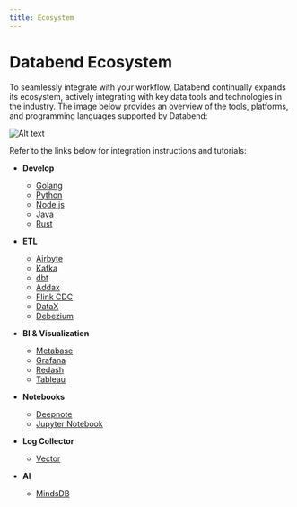 ```yaml
---
title: Ecosystem
---
```


# Databend Ecosystem

To seamlessly integrate with your workflow, Databend continually expands its ecosystem, actively integrating with key data tools and technologies in the industry. The image below provides an overview of the tools, platforms, and programming languages supported by Databend:

![Alt text](@site/static/img/documents/overview/ecosystem.png)

Refer to the links below for integration instructions and tutorials:

- **Develop**

  - [Golang](/developer/drivers/golang)
  - [Python](/developer/drivers/python)
  - [Node.js](/developer/drivers/nodejs)
  - [Java](/developer/drivers/jdbc)
  - [Rust](/developer/drivers/rust)

- **ETL**

  - [Airbyte](../../40-load-data/02-load-db/airbyte.md)
  - [Kafka](../../40-load-data/02-load-db/kafka.md)
  - [dbt](../../40-load-data/02-load-db/dbt.md)
  - [Addax](../../40-load-data/02-load-db/addax.md)
  - [Flink CDC](../../40-load-data/02-load-db/flink-cdc.md)
  - [DataX](../../40-load-data/02-load-db/datax.md)
  - [Debezium](../../40-load-data/02-load-db/debezium.md)

- **BI & Visualization**

  - [Metabase](../../31-visualize/metabase.md)
  - [Grafana](../../31-visualize/grafana.md)
  - [Redash](../../31-visualize/redash.md)
  - [Tableau](../../31-visualize/tableau.md)

- **Notebooks**

  - [Deepnote](../../31-visualize/deepnote.md)
  - [Jupyter Notebook](../../31-visualize/jupyter.md)

- **Log Collector**

  - [Vector](../../40-load-data/02-load-db/vector.md)

- **AI**
  - [MindsDB](../../31-visualize/mindsdb.md)
